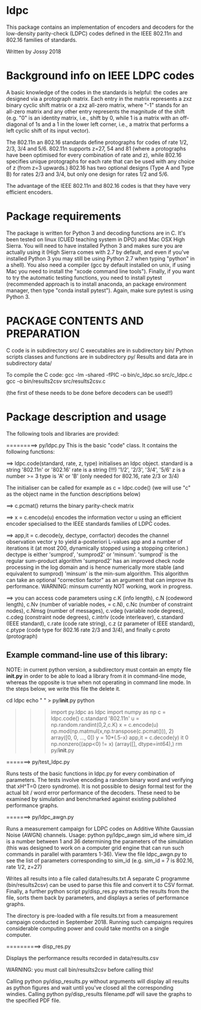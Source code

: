 # ldpc
This package contains an implementation of encoders and 
decoders for the low-density parity-check (LDPC) codes
defined in the IEEE 802.11n and 802.16 families of standards.

Written by Jossy 2018

# Background info on IEEE LDPC codes

A basic knowledge of the codes in the standards is helpful:
the codes are designed via a protograph matrix.
Each entry in the matrix represents a zxz binary
cyclic shift matrix or a zxz all-zero matrix, where "-1" stands
for an all-zero matrix and any other entry represents the
magnitude of the shift (e.g. "0" is an identity matrix, i.e., 
shift by 0, while 1 is a matrix with an off-diagonal of 1s
and a 1 in the lower left corner, i.e., a matrix that performs
a left cyclic shift of its input vector). 

The 802.11n an 802.16 standards define protographs for codes
of rate 1/2, 2/3, 3/4 and 5/6. 802.11n supports z=27, 54 and 81
(where a protographs have been optimised for every combination
of rate and z), while 802.16 specifies unique protographs for
each rate that can be used with any choice of z (from z=3 upwards.)
802.16 has two optional designs (Type A and Type B) for rates
2/3 and 3/4, but only one design for rates 1/2 and 5/6.

The advantage of the IEEE 802.11n and 802.16 codes is that they
have very efficient encoders. 

# Package requirements

The package is written for Python 3 and decoding functions are in C.
It's been tested on linux (CUED teaching system in DPO) and Mac OSX
High Sierra. You will need to have installed Python 3 and makes sure
you are actually using it (High Sierra comes with 2.7 by default, and
even if you've installed Python 3 you may still be using Python 2.7 
when typing "python" in a shell). You also need a compiler (gcc by
default installed on unix, if using Mac you need to install the 
"xcode command line tools"). Finally, if you want to try the automatic
testing functions, you need to install pytest (recommended approach
is to install anaconda, an package environment manager, then type
"conda install pytest"). Again, make sure pytest is using Python 3. 

PACKAGE CONTENTS AND PREPARATION
================================

C code is in subdirectory src/
C executables are in subdirectory bin/
Python scripts classes and functions are in subdirectory py/
Results and data are in subdirectory data/

To compile the C code:
gcc -lm -shared -fPIC -o bin/c_ldpc.so src/c_ldpc.c
gcc -o bin/results2csv src/results2csv.c

(the first of these needs to be done before decoders can be used!!)

# Package description and usage

The following tools and libraries are provided:

=========> py/ldpc.py
This is the basic "code" class. It contains the following 
functions:

==> ldpc.code(standard, rate, z, type) initialises an ldpc object.
standard is a string '802.11n' or '802.16'
rate is a string (!!!) '1/2', '2/3', '3/4', '5/6'
z is a number >= 3
type is 'A' or 'B' (only needed for 802.16, rate 2/3 or 3/4)

The initialiser can be called for example as c = ldpc.code()
(we will use "c" as the object name in the function descriptions below)

==> c.pcmat() returns the binary parity-check matrix 

==> x = c.encode(u) encodes the information vector u using an efficient
  encoder specialised to the IEEE standards families of LDPC codes.

==> app,it = c.decode(y, dectype, corrfactor) decodes the channel
  observation vector y to yield a-posteriori L-values app and a number
  of iterations it (at most 200, dynamically stopped using a stopping
  criterion.) dectype is either 'sumprod', 'sumprod2' or 'minsum'.
  'sumprod' is the regular sum-product algorithm
  'sumprod2' has an improved check node processing in the log domain 
  and is hence numerically more stable (and equivalent to sumprod)
  'minsum' is the min-sum algorithm. This algorithm can take an optional
   "correction factor" as an argument that can improve its performance. 
  WARNING: minsum currently NOT working, work in progress.

==> you can access code parameters using c.K (info length), c.N (codeword
  length), c.Nv (number of variable nodes, = c.N), c.Nc (number of
  constraint nodes), c.Nmsg (number of messages), c.vdeg (variable node
  degrees), c.cdeg (constraint node degrees), c.intrlv (code interleaver),
  c.standard (IEEE standard), c.rate (code rate string), c.z (z parameter
  of IEEE standard), c.ptype (code type for 802.16 rate 2/3 and 3/4), and
  finally c.proto (protograph)

## Example command-line use of this library:
NOTE: in current python version, a subdirectory must contain an empty
file __init.py__ in order to be able to load a library from it in
command-line mode, whereas the opposite is true when not operating in 
command line mode. In the steps below, we write this file the delete it.


cd ldpc
echo " " > py/__init__.py
python
>>> import py.ldpc as ldpc
>>> import numpy as np
>>> c = ldpc.code()
>>> c.standard
'802.11n'
>>> u = np.random.randint(0,2,c.K)
>>> x = c.encode(u)
>>> np.mod(np.matmul(x,np.transpose(c.pcmat())), 2)
array([0, 0, ..., 0])
>>> y = 10*(.5-x)
>>> app,it = c.decode(y)
>>> it
0
>>> np.nonzero((app<0) != x)
(array([], dtype=int64),)
rm py/__init__.py


=======> py/test_ldpc.py

Runs tests of the basic functions in ldpc.py for every combination
of parameters. The tests involve encoding a random binary word and
verifying that xH^T=0 (zero syndrome). It is not possible to design
formal test for the actual bit / word error performance of the 
decoders. These need to be examined by simulation and benchmarked
against existing published performance graphs. 
 
=======> py/ldpc_awgn.py

Runs a measurement campaign for LDPC codes on Additive White Gaussian
Noise (AWGN) channels. Usage:
python py/ldpc_awgn sim_id
where sim_id is a number between 1 and 36 determining the parameters
of the simulation (this was designed to work on a computer grid engine
that can run such commands in parallel with paramters 1-36). View the
file ldpc_awgn.py to see the list of parameters corresponding to sim_id
(e.g. sim_id = 7 is 802.16, rate 1/2, z=27)

Writes all results into a file called data/results.txt
A separate C programme (bin/results2csv) can be used to 
parse this file and convert it to CSV format. Finally,
a further python script py/disp_res.py extracts the results
from the file, sorts them back by parameters, and displays
a series of performance graphs. 

The directory is pre-loaded with a file results.txt from a 
measurement campaign conducted in September 2018. Running
such campaigns requires considerable computing power and
could take months on a single computer. 


==========> disp_res.py

Displays the performance results recorded in data/results.csv

WARNING: you must call bin/results2csv before calling this!

Calling python py/disp_results.py without arguments will display
all results as python figures and wait until you've closed all
the corresponding windies. 
Calling python py/disp_results filename.pdf will save the graphs
to the specified PDF file. 


